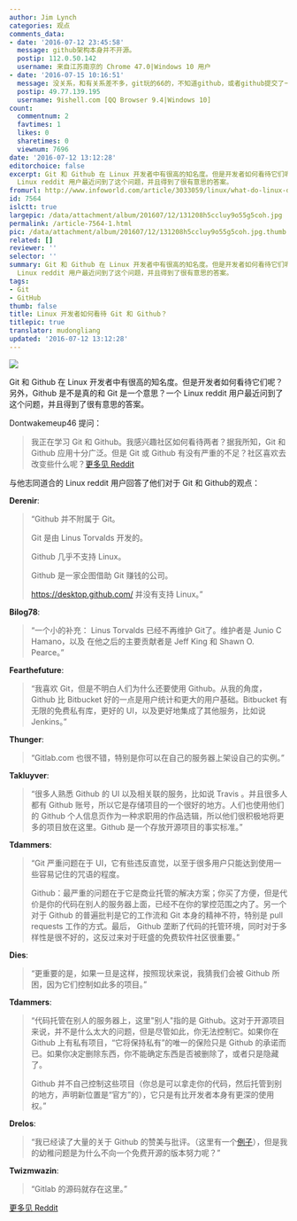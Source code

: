 ```yaml
---
author: Jim Lynch
categories: 观点
comments_data:
- date: '2016-07-12 23:45:58'
  message: github架构本身并不开源。
  postip: 112.0.50.142
  username: 来自江苏南京的 Chrome 47.0|Windows 10 用户
- date: '2016-07-15 10:16:51'
  message: 没关系，和有关系差不多，git玩的66的，不知道github，或者github提交了一大堆代码，没用过git，都不现实吧
  postip: 49.77.139.195
  username: 9ishell.com [QQ Browser 9.4|Windows 10]
count:
  commentnum: 2
  favtimes: 1
  likes: 0
  sharetimes: 0
  viewnum: 7696
date: '2016-07-12 13:12:28'
editorchoice: false
excerpt: Git 和 Github 在 Linux 开发者中有很高的知名度。但是开发者如何看待它们呢？另外，Github 是不是真的和 Git 是一个意思？一个
  Linux reddit 用户最近问到了这个问题，并且得到了很有意思的答案。
fromurl: http://www.infoworld.com/article/3033059/linux/what-do-linux-developers-think-of-git-and-github.html
id: 7564
islctt: true
largepic: /data/attachment/album/201607/12/131208h5ccluy9o55g5coh.jpg
permalink: /article-7564-1.html
pic: /data/attachment/album/201607/12/131208h5ccluy9o55g5coh.jpg.thumb.jpg
related: []
reviewer: ''
selector: ''
summary: Git 和 Github 在 Linux 开发者中有很高的知名度。但是开发者如何看待它们呢？另外，Github 是不是真的和 Git 是一个意思？一个
  Linux reddit 用户最近问到了这个问题，并且得到了很有意思的答案。
tags:
- Git
- GitHub
thumb: false
title: Linux 开发者如何看待 Git 和 Github？
titlepic: true
translator: mudongliang
updated: '2016-07-12 13:12:28'
---
```


![](/data/attachment/album/201607/12/131208h5ccluy9o55g5coh.jpg)


Git 和 Github 在 Linux 开发者中有很高的知名度。但是开发者如何看待它们呢？另外，Github 是不是真的和 Git 是一个意思？一个 Linux reddit 用户最近问到了这个问题，并且得到了很有意思的答案。


Dontwakemeup46 提问：



> 
> 我正在学习 Git 和 Github。我感兴趣社区如何看待两者？据我所知，Git 和 Github 应用十分广泛。但是 Git 或 Github 有没有严重的不足？社区喜欢去改变些什么呢？[更多见 Reddit](https://www.reddit.com/r/linux/comments/45jy59/the_popularity_of_git_and_github/)
> 
> 
> 


与他志同道合的 Linux reddit 用户回答了他们对于 Git 和 Github的观点：


**Derenir**: 



> 
> “Github 并不附属于 Git。
> 
> 
> Git 是由 Linus Torvalds 开发的。
> 
> 
> Github 几乎不支持 Linux。
> 
> 
> Github 是一家企图借助 Git 赚钱的公司。
> 
> 
> <https://desktop.github.com/> 并没有支持 Linux。”
> 
> 
> 


**Bilog78**: 



> 
> “一个小的补充： Linus Torvalds 已经不再维护 Git了。维护者是 Junio C Hamano，以及 在他之后的主要贡献者是 Jeff King 和 Shawn O. Pearce。”
> 
> 
> 


**Fearthefuture**: 



> 
> “我喜欢 Git，但是不明白人们为什么还要使用 Github。从我的角度，Github 比 Bitbucket 好的一点是用户统计和更大的用户基础。Bitbucket 有无限的免费私有库，更好的 UI，以及更好地集成了其他服务，比如说 Jenkins。”
> 
> 
> 


**Thunger**: 



> 
> “Gitlab.com 也很不错，特别是你可以在自己的服务器上架设自己的实例。”
> 
> 
> 


**Takluyver**:



> 
> “很多人熟悉 Github 的 UI 以及相关联的服务，比如说 Travis 。并且很多人都有 Github 账号，所以它是存储项目的一个很好的地方。人们也使用他们的 Github 个人信息页作为一种求职用的作品选辑，所以他们很积极地将更多的项目放在这里。Github 是一个存放开源项目的事实标准。”
> 
> 
> 


**Tdammers**: 



> 
> “Git 严重问题在于 UI，它有些违反直觉，以至于很多用户只能达到使用一些容易记住的咒语的程度。
> 
> 
> Github：最严重的问题在于它是商业托管的解决方案；你买了方便，但是代价是你的代码在别人的服务器上面，已经不在你的掌控范围之内了。另一个对于 Github 的普遍批判是它的工作流和 Git 本身的精神不符，特别是 pull requests 工作的方式。最后， Github 垄断了代码的托管环境，同时对于多样性是很不好的，这反过来对于旺盛的免费软件社区很重要。”
> 
> 
> 


**Dies**: 



> 
> “更重要的是，如果一旦是这样，按照现状来说，我猜我们会被 Github 所困，因为它们控制如此多的项目。”
> 
> 
> 


**Tdammers**: 



> 
> “代码托管在别人的服务器上，这里"别人"指的是 Github。这对于开源项目来说，并不是什么太大的问题，但是尽管如此，你无法控制它。如果你在 Github 上有私有项目，“它将保持私有”的唯一的保险只是 Github 的承诺而已。如果你决定删除东西，你不能确定东西是否被删除了，或者只是隐藏了。
> 
> 
> Github 并不自己控制这些项目（你总是可以拿走你的代码，然后托管到别的地方，声明新位置是“官方”的），它只是有比开发者本身有更深的使用权。”
> 
> 
> 


**Drelos**: 



> 
> “我已经读了大量的关于 Github 的赞美与批评。（这里有一个[例子](http://www.wired.com/2015/06/problem-putting-worlds-code-github/)），但是我的幼稚问题是为什么不向一个免费开源的版本努力呢？”
> 
> 
> 


**Twizmwazin**: 



> 
> “Gitlab 的源码就存在这里。”
> 
> 
> 


[更多见 Reddit](https://www.reddit.com/r/linux/comments/45jy59/the_popularity_of_git_and_github/)